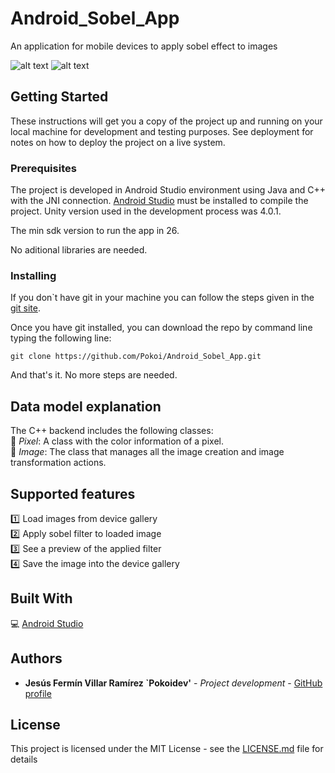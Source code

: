 # Android_Sobel_App
An application for mobile devices to apply sobel effect to images

![alt text](https://github.com/Pokoi/Android_Sobel_App/tree/master/examples/original.jpeg "Original preview") 
![alt text](https://github.com/Pokoi/Android_Sobel_App/tree/master/examples/sobel.jpeg "Sobel preview")  


## Getting Started

These instructions will get you a copy of the project up and running on your local machine for development and testing purposes. See deployment for notes on how to deploy the project on a live system.

### Prerequisites

The project is developed in Android Studio environment using Java and C++ with the JNI connection. [Android Studio](https://developer.android.com/studio) must be installed to compile the project. Unity version used in the development process was 4.0.1.

The min sdk version to run the app in 26. 

No aditional libraries are needed.


### Installing

If you don`t have git in your machine you can follow the steps given in the [git site](https://git-scm.com/).  

Once you have git installed, you can download the repo by command line typing the following line:

```
git clone https://github.com/Pokoi/Android_Sobel_App.git
```

And that's it. No more steps are needed.


## Data model explanation

The C++ backend includes the following classes:    
:art: *Pixel*: A class with the color information of a pixel.    
:art: *Image*: The class that manages all the image creation and image transformation actions.   


## Supported features

:one: Load images from device gallery   
:two: Apply sobel filter to loaded image  
:three: See a preview of the applied filter  
:four: Save the image into the device gallery  


## Built With

:computer: [Android Studio](https://developer.android.com/studio) 

## Authors

* **Jesús Fermín Villar Ramírez `Pokoidev'** - *Project development* - [GitHub profile](https://github.com/Pokoi)


## License

This project is licensed under the MIT License - see the [LICENSE.md](LICENSE.md) file for details
